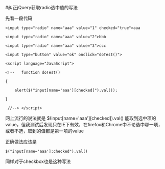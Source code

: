 #纠正jQuery获取radio选中值的写法

先看一段代码

    <input type="radio" name="aaa" value="1" checked="true">aaa    

    <input type="radio" name="aaa" value="2">bbb    

    <input type="radio" name="aaa" value="3">ccc    

    <input type="button" value="ok" onclick="doTest()">    

    <script language="JavaScript">    

    <!--   function doTest()

    {    

        alert($("input[name='aaa'][checked]").val());  

    }   

     //--> </script>

网上流行的说法就是 $(input[name='aaa'][checked]).val() 能取到选中项的value，但我测试后发现只在IE下有效，在firefox和Chrome中不论选中哪一项，或者不选，取到的值都是第一项的value

正确做法应该是 
    
    $("input[name='aaa']:checked").val()

同样对于checkbox也是这种写法 
